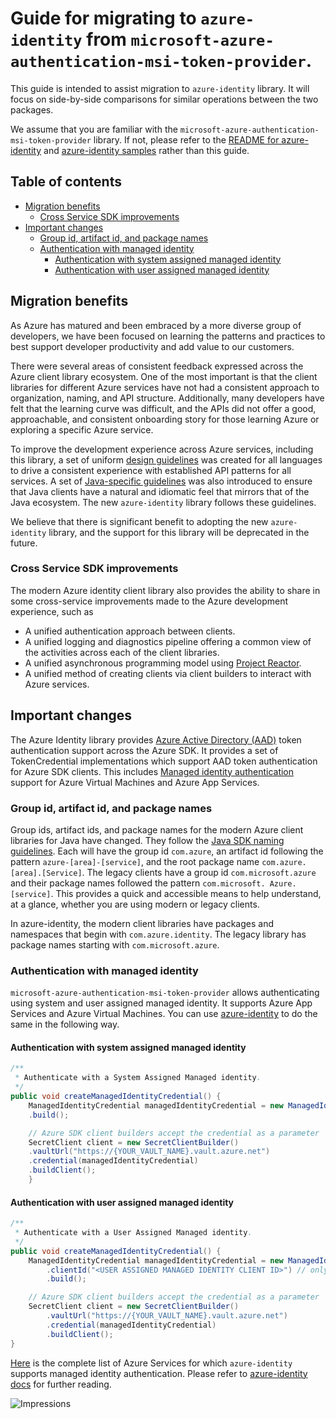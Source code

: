 # Guide for migrating to `azure-identity` from `microsoft-azure-authentication-msi-token-provider`. 

This guide is intended to assist migration to `azure-identity` library. It will focus on side-by-side comparisons for similar operations between the two packages.

We assume that you are familiar with the `microsoft-azure-authentication-msi-token-provider` library. If not, please refer to the [README for azure-identity](https://github.com/Azure/azure-sdk-for-java/blob/main/sdk/identity/azure-identity/README.md) and [azure-identity samples](https://github.com/Azure/azure-sdk-for-java/tree/main/sdk/identity/azure-identity/src/samples) rather than this guide.

## Table of contents
 - [Migration benefits](#migration-benefits)
    - [Cross Service SDK improvements](#cross-service-sdk-improvements)
 - [Important changes](#important-changes)
     - [Group id, artifact id, and package names](#group-id-artifact-id-and-package-names)
     - [Authentication with managed identity](#authentication-with-managed-identity)     
         - [Authentication with system assigned managed identity](#authentication-with-system-assigned-managed-identity)
         - [Authentication with user assigned managed identity](#authentication-with-user-assigned-managed-identity)

## Migration benefits

As Azure has matured and been embraced by a more diverse group of developers, we have been focused on learning the patterns and practices to best support developer productivity and add value to our customers.

There were several areas of consistent feedback expressed across the Azure client library ecosystem. One of the most important is that the client libraries for different Azure services have not had a consistent approach to organization, naming, and API structure. Additionally, many developers have felt that the learning curve was difficult, and the APIs did not offer a good, approachable, and consistent onboarding story for those learning Azure or exploring a specific Azure service.

To improve the development experience across Azure services, including this library, a set of uniform [design guidelines](https://azure.github.io/azure-sdk/general_introduction.html) was created for all languages to drive a consistent experience with established API patterns for all services. A set of [Java-specific guidelines](https://azure.github.io/azure-sdk/java_introduction.html) was also introduced to ensure that Java clients have a natural and idiomatic feel that mirrors that of the Java ecosystem. The new `azure-identity` library follows these guidelines.

We believe that there is significant benefit to adopting the new `azure-identity` library, and the support for this library will be deprecated in the future.

### Cross Service SDK improvements

The modern Azure identity client library also provides the ability to share in some cross-service improvements made to the Azure development experience, such as

- A unified authentication approach between clients.
- A unified logging and diagnostics pipeline offering a common view of the activities across each of the client libraries.
- A unified asynchronous programming model using [Project Reactor][project-reactor].
- A unified method of creating clients via client builders to interact with Azure services.

## Important changes
The Azure Identity library provides [Azure Active Directory (AAD)](https://docs.microsoft.com/azure/active-directory/fundamentals/active-directory-whatis) token authentication support across the Azure SDK. It provides a set of TokenCredential implementations which support AAD token authentication for Azure SDK clients.
This includes [Managed identity authentication](https://docs.microsoft.com/azure/active-directory/managed-identities-azure-resources/overview) support for Azure Virtual Machines and Azure App Services.

### Group id, artifact id, and package names

Group ids, artifact ids, and package names for the modern Azure client libraries for Java have changed. They follow the [Java SDK naming guidelines][GuidelinesJavaDesign]. Each will have the group id `com.azure`, an artifact id following the pattern `azure-[area]-[service]`, and the root package name `com.azure.[area].[Service]`. The legacy clients have a group id `com.microsoft.azure` and their package names followed the pattern `com.microsoft. Azure.[service]`. This provides a quick and accessible means to help understand, at a glance, whether you are using modern or legacy clients.

In azure-identity, the modern client libraries have packages and namespaces that begin with `com.azure.identity`. The legacy library has package names starting with `com.microsoft.azure`.

### Authentication with managed identity
`microsoft-azure-authentication-msi-token-provider` allows authenticating using system and user assigned managed identity. It supports Azure App Services and Azure Virtual Machines.
You can use [azure-identity](https://github.com/Azure/azure-sdk-for-java/tree/main/sdk/identity/azure-identity/README.md) to do the same in the following way.


#### Authentication with system assigned managed identity

```java
/**
 * Authenticate with a System Assigned Managed identity.
 */
public void createManagedIdentityCredential() {
    ManagedIdentityCredential managedIdentityCredential = new ManagedIdentityCredentialBuilder()
    .build();

    // Azure SDK client builders accept the credential as a parameter
    SecretClient client = new SecretClientBuilder()
    .vaultUrl("https://{YOUR_VAULT_NAME}.vault.azure.net")
    .credential(managedIdentityCredential)
    .buildClient();
    }
```

#### Authentication with user assigned managed identity

```java
/**
 * Authenticate with a User Assigned Managed identity.
 */
public void createManagedIdentityCredential() {
    ManagedIdentityCredential managedIdentityCredential = new ManagedIdentityCredentialBuilder()
        .clientId("<USER ASSIGNED MANAGED IDENTITY CLIENT ID>") // only required for user assigned
        .build();

    // Azure SDK client builders accept the credential as a parameter
    SecretClient client = new SecretClientBuilder()
        .vaultUrl("https://{YOUR_VAULT_NAME}.vault.azure.net")
        .credential(managedIdentityCredential)
        .buildClient();
}
```


[Here](https://github.com/Azure/azure-sdk-for-java/blob/main/sdk/identity/azure-identity/README.md#managed-identity-support) is the complete list of Azure Services for which `azure-identity` supports managed identity authentication.
Please refer to [azure-identity docs](https://docs.microsoft.com/java/api/overview/azure/identity-readme?view=azure-java-stable) for further reading.

<!-- Links -->
[Guidelines]: https://azure.github.io/azure-sdk/general_introduction.html
[GuidelinesJava]: https://azure.github.io/azure-sdk/java_introduction.html
[GuidelinesJavaDesign]: https://azure.github.io/azure-sdk/java_introduction.html#namespaces
[project-reactor]: https://projectreactor.io/
[README-Samples]: https://github.com/Azure/azure-sdk-for-java/blob/main/sdk/identity/azure-identity/src/samples/README.md
[README]: https://github.com/Azure/azure-sdk-for-java/blob/main/sdk/identity/azure-identity/README.md

![Impressions](https://azure-sdk-impressions.azurewebsites.net/api/impressions/azure-sdk-for-java%2Fsdk%authorization%2Fmicrosoft-azure-authentication-msi-token-provider%2Fmigration-guide.png)
